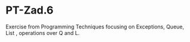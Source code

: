 # PT-Zad.6
Exercise from Programming Techniques focusing on Exceptions,  Queue, List , operations over Q and L.
